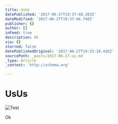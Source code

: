 ```yaml
---
title: UsUs
datePublished: '2017-06-27T19:37:48.203Z'
dateModified: '2017-06-27T19:37:46.740Z'
publisher: {}
author: []
inFeed: true
description: Ok
via: {}
starred: false
datePublishedOriginal: '2017-06-27T19:33:10.426Z'
sourcePath: _posts/2017-06-27-us.md
_type: Article
_context: 'http://schema.org'

---
```

# UsUs
![Test](https://the-grid-user-content.s3-us-west-2.amazonaws.com/bc886755-77ce-4d83-8451-509cf32692ec.jpg)

Ok